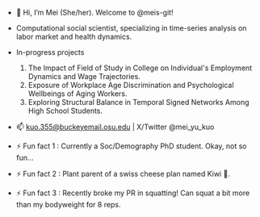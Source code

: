 - 👋 Hi, I’m Mei (She/her). Welcome to @meis-git!
- Computational social scientist, specializing in time-series analysis on labor market and health dynamics. 
- In-progress projects

  1. The Impact of Field of Study in College on Individual's Employment Dynamics and Wage Trajectories.
  2. Exposure of Workplace Age Discrimination and Psychological Wellbeings of Aging Workers.
  3. Exploring Structural Balance in Temporal Signed Networks Among High School Students.
  
- 📫 kuo.355@buckeyemail.osu.edu | X/Twitter @mei_yu_kuo
  
- ⚡ Fun fact 1 : Currently a Soc/Demography PhD student. Okay, not so fun...
- ⚡ Fun fact 2 : Plant parent of a swiss cheese plan named Kiwi 🌱.
- ⚡ Fun fact 3 : Recently broke my PR in squatting! Can squat a bit more than my bodyweight for 8 reps.

<!---
meis-git/meis-git is a ✨ special ✨ repository because its `README.md` (this file) appears on your GitHub profile.
You can click the Preview link to take a look at your changes.
--->
